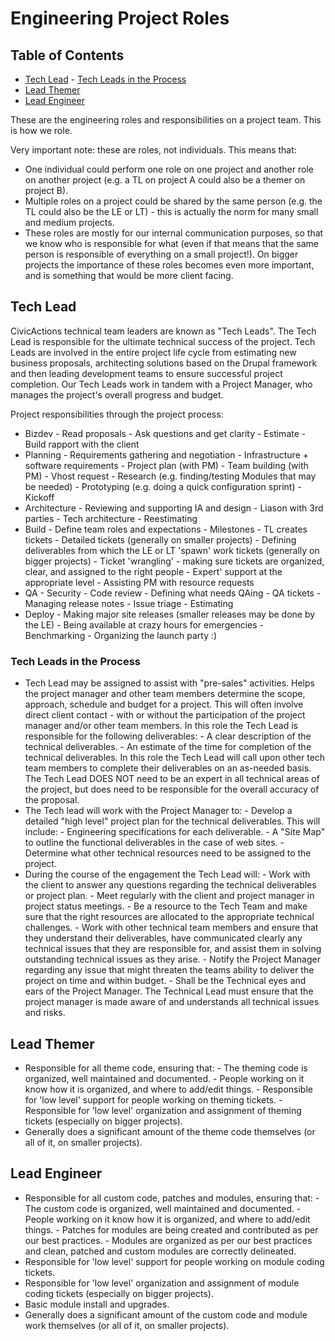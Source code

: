 # Engineering Project Roles

## Table of Contents

* [Tech Lead](#tech-lead)
  		\- [Tech Leads in the Process](#tech-lead-process)
* [Lead Themer](#lead-themer)
* [Lead Engineer](#lead-engineer)

These are the engineering roles and responsibilities on a project team. This is how we role.

Very important note: these are roles, not individuals. This means that:

* One individual could perform one role on one project and another role on another project (e.g. a TL on project A could also be a themer on project B).
* Multiple roles on a project could be shared by the same person (e.g. the TL could also be the LE or LT) - this is actually the norm for many small and medium projects.
* These roles are mostly for our internal communication purposes, so that we know who is responsible for what (even if that means that the same person is responsible of everything on a small project!). On bigger projects the importance of these roles becomes even more important, and is something that would be more client facing.

## <a name="tech-lead"></a>Tech Lead

CivicActions technical team leaders are known as "Tech Leads". The Tech Lead is responsible for the ultimate technical success of the project. Tech Leads are involved in the entire project life cycle from estimating new business proposals, architecting solutions based on the Drupal framework and then leading development teams to ensure successful project completion. Our Tech Leads work in tandem with a Project Manager, who manages the project's overall progress and budget.

Project responsibilities through the project process:

* Bizdev
  		\- Read proposals
  		\- Ask questions and get clarity
  		\- Estimate
  		\- Build rapport with the client
* Planning
  		\- Requirements gathering and negotiation
  		\- Infrastructure + software requirements
  		\- Project plan (with PM)
  		\- Team building (with PM)
  		\- Vhost request
  		\- Research (e.g. finding/testing Modules that may be needed)
  		\- Prototyping (e.g. doing a quick configuration sprint)
  		\- Kickoff
* Architecture
  		\- Reviewing and supporting IA and design
  		\- Liason with 3rd parties
  		\- Tech architecture
  		\- Reestimating
* Build
  		\- Define team roles and expectations
  		\- Milestones
  		\- TL creates tickets
  			\- Detailed tickets (generally on smaller projects)
  			\- Defining deliverables from which the LE or LT 'spawn' work tickets (generally on bigger projects)
  		\- Ticket 'wrangling' - making sure tickets are organized, clear, and assigned to the right people
  		\- Expert' support at the appropriate level
  		\- Assisting PM with resource requests
* QA
  		\- Security
  		\- Code review
  		\- Defining what needs QAing
  		\- QA tickets
  		\- Managing release notes
  		\- Issue triage
  		\- Estimating
* Deploy
  		\- Making major site releases (smaller releases may be done by the LE)
  		\- Being available at crazy hours for emergencies
  		\- Benchmarking
  		\- Organizing the launch party :)

### <a name="tech-lead-process"></a>Tech Leads in the Process

* Tech Lead may be assigned to assist with "pre-sales" activities. Helps the project manager and other team members determine the scope, approach, schedule and budget for a project. This will often involve direct client contact - with or without the participation of the project manager and/or other team members. In this role the Tech Lead is responsible for the following deliverables:
  		\- A clear description of the technical deliverables.
  		\- An estimate of the time for completion of the technical deliverables. In this role the Tech Lead will call upon other tech team members to complete their deliverables on an as-needed basis. The Tech Lead DOES NOT need to be an expert in all technical areas of the project, but does need to be responsible for the overall accuracy of the proposal.
* The Tech lead will work with the Project Manager to:
  		\- Develop a detailed "high level" project plan for the technical deliverables. This will include:
  			\- Engineering specifications for each deliverable.
  			\- A "Site Map" to outline the functional deliverables in the case of web sites.
  		\- Determine what other technical resources need to be assigned to the project.
* During the course of the engagement the Tech Lead will:
  		\- Work with the client to answer any questions regarding the technical deliverables or project plan.
  		\- Meet regularly with the client and project manager in project status meetings.
  		\- Be a resource to the Tech Team and make sure that the right resources are allocated to the appropriate technical challenges.
  		\- Work with other technical team members and ensure that they understand their deliverables, have communicated clearly any technical issues that they are responsible for, and assist them in solving outstanding technical issues as they arise.
  		\- Notify the Project Manager regarding any issue that might threaten the teams ability to deliver the project on time and within budget.
  		\- Shall be the Technical eyes and ears of the Project Manager. The Technical Lead must ensure that the project manager is made aware of and understands all technical issues and risks.

## <a name="lead-themer"></a>Lead Themer

* Responsible for all theme code, ensuring that:
  		\- The theming code is organized, well maintained and documented.
  		\- People working on it know how it is organized, and where to add/edit things.
  		\- Responsible for 'low level' support for people working on theming tickets.
  		\- Responsible for 'low level' organization and assignment of theming tickets (especially on bigger projects).
* Generally does a significant amount of the theme code themselves (or all of it, on smaller projects).

## <a name="lead-engineer"></a>Lead Engineer

* Responsible for all custom code, patches and modules, ensuring that:
  		\- The custom code is organized, well maintained and documented.
  		\- People working on it know how it is organized, and where to add/edit things.
  		\- Patches for modules are being created and contributed as per our best practices.
  		\- Modules are organized as per our best practices and clean, patched and custom modules are correctly delineated.
* Responsible for 'low level' support for people working on module coding tickets.
* Responsible for 'low level' organization and assignment of module coding tickets (especially on bigger projects).
* Basic module install and upgrades.
* Generally does a significant amount of the custom code and module work themselves (or all of it, on smaller projects).
